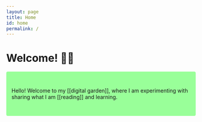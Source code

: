 ```yaml
---
layout: page
title: Home
id: home
permalink: /
---
```


# Welcome! 👋🏻 

<p style="padding: 3em 1em; background: #99FF99; border-radius: 4px;">
  Hello! Welcome to my [[digital garden]], where I am experimenting with sharing what I am [[reading]] and learning. 
</p>




<style>
  .wrapper {
    max-width: 46em;
  }
</style>

